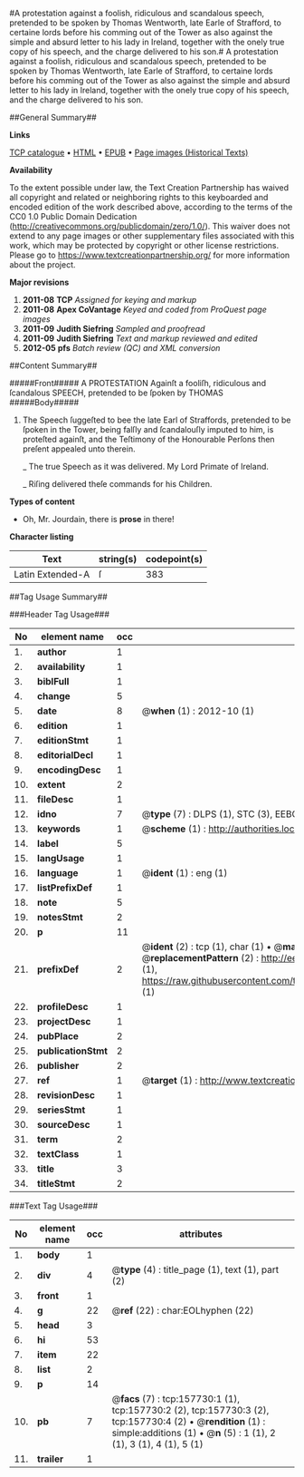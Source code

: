 #A protestation against a foolish, ridiculous and scandalous speech, pretended to be spoken by Thomas Wentworth, late Earle of Strafford, to certaine lords before his comming out of the Tower as also against the simple and absurd letter to his lady in Ireland, together with the onely true copy of his speech, and the charge delivered to his son.#
A protestation against a foolish, ridiculous and scandalous speech, pretended to be spoken by Thomas Wentworth, late Earle of Strafford, to certaine lords before his comming out of the Tower as also against the simple and absurd letter to his lady in Ireland, together with the onely true copy of his speech, and the charge delivered to his son.

##General Summary##

**Links**

[TCP catalogue](http://www.ota.ox.ac.uk/tcp/)  • 
[HTML](http://tei.it.ox.ac.uk/tcp/Texts-HTML/free/A91/A91120.html)  • 
[EPUB](http://tei.it.ox.ac.uk/tcp/Texts-EPUB/free/A91/A91120.epub) • 
[Page images (Historical Texts)](https://historicaltexts.jisc.ac.uk/eebo-99873586e)

**Availability**

To the extent possible under law, the Text Creation Partnership has waived all copyright and related or neighboring rights to this keyboarded and encoded edition of the work described above, according to the terms of the CC0 1.0 Public Domain Dedication (http://creativecommons.org/publicdomain/zero/1.0/). This waiver does not extend to any page images or other supplementary files associated with this work, which may be protected by copyright or other license restrictions. Please go to https://www.textcreationpartnership.org/ for more information about the project.

**Major revisions**

1. __2011-08__ __TCP__ *Assigned for keying and markup*
1. __2011-08__ __Apex CoVantage__ *Keyed and coded from ProQuest page images*
1. __2011-09__ __Judith Siefring__ *Sampled and proofread*
1. __2011-09__ __Judith Siefring__ *Text and markup reviewed and edited*
1. __2012-05__ __pfs__ *Batch review (QC) and XML conversion*

##Content Summary##

#####Front#####
A PROTESTATION Againſt a fooliſh, ridiculous and ſcandalous SPEECH, pretended to be ſpoken by THOMAS
#####Body#####

1. The Speech ſuggeſted to bee the late Earl of Straffords, pretended to be ſpoken in the Tower, being falſly and ſcandalouſly imputed to him, is proteſted againſt, and the Teſtimony of the Honourable Perſons then preſent appealed unto therein.

    _ The true Speech as it was delivered. My Lord Primate of Ireland.

    _ Riſing delivered theſe commands for his Children.

**Types of content**

  * Oh, Mr. Jourdain, there is **prose** in there!

**Character listing**


|Text|string(s)|codepoint(s)|
|---|---|---|
|Latin Extended-A|ſ|383|

##Tag Usage Summary##

###Header Tag Usage###

|No|element name|occ|attributes|
|---|---|---|---|
|1.|__author__|1||
|2.|__availability__|1||
|3.|__biblFull__|1||
|4.|__change__|5||
|5.|__date__|8| @__when__ (1) : 2012-10 (1)|
|6.|__edition__|1||
|7.|__editionStmt__|1||
|8.|__editorialDecl__|1||
|9.|__encodingDesc__|1||
|10.|__extent__|2||
|11.|__fileDesc__|1||
|12.|__idno__|7| @__type__ (7) : DLPS (1), STC (3), EEBO-CITATION (1), PROQUEST (1), VID (1)|
|13.|__keywords__|1| @__scheme__ (1) : http://authorities.loc.gov/ (1)|
|14.|__label__|5||
|15.|__langUsage__|1||
|16.|__language__|1| @__ident__ (1) : eng (1)|
|17.|__listPrefixDef__|1||
|18.|__note__|5||
|19.|__notesStmt__|2||
|20.|__p__|11||
|21.|__prefixDef__|2| @__ident__ (2) : tcp (1), char (1)  •  @__matchPattern__ (2) : ([0-9\-]+):([0-9IVX]+) (1), (.+) (1)  •  @__replacementPattern__ (2) : http://eebo.chadwyck.com/downloadtiff?vid=$1&page=$2 (1), https://raw.githubusercontent.com/textcreationpartnership/Texts/master/tcpchars.xml#$1 (1)|
|22.|__profileDesc__|1||
|23.|__projectDesc__|1||
|24.|__pubPlace__|2||
|25.|__publicationStmt__|2||
|26.|__publisher__|2||
|27.|__ref__|1| @__target__ (1) : http://www.textcreationpartnership.org/docs/. (1)|
|28.|__revisionDesc__|1||
|29.|__seriesStmt__|1||
|30.|__sourceDesc__|1||
|31.|__term__|2||
|32.|__textClass__|1||
|33.|__title__|3||
|34.|__titleStmt__|2||


###Text Tag Usage###

|No|element name|occ|attributes|
|---|---|---|---|
|1.|__body__|1||
|2.|__div__|4| @__type__ (4) : title_page (1), text (1), part (2)|
|3.|__front__|1||
|4.|__g__|22| @__ref__ (22) : char:EOLhyphen (22)|
|5.|__head__|3||
|6.|__hi__|53||
|7.|__item__|22||
|8.|__list__|2||
|9.|__p__|14||
|10.|__pb__|7| @__facs__ (7) : tcp:157730:1 (1), tcp:157730:2 (2), tcp:157730:3 (2), tcp:157730:4 (2)  •  @__rendition__ (1) : simple:additions (1)  •  @__n__ (5) : 1 (1), 2 (1), 3 (1), 4 (1), 5 (1)|
|11.|__trailer__|1||
